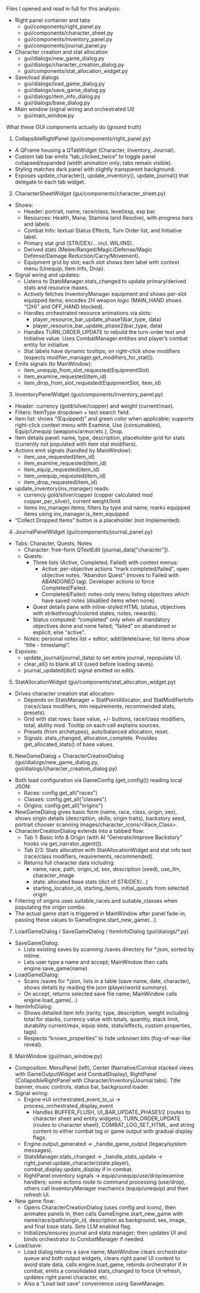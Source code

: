 Files I opened and read in full for this analysis:
- Right panel container and tabs
  - gui/components/right_panel.py
  - gui/components/character_sheet.py
  - gui/components/inventory_panel.py
  - gui/components/journal_panel.py
- Character creation and stat allocation
  - gui/dialogs/new_game_dialog.py
  - gui/dialogs/character_creation_dialog.py
  - gui/components/stat_allocation_widget.py
- Save/load dialogs
  - gui/dialogs/load_game_dialog.py
  - gui/dialogs/save_game_dialog.py
  - gui/dialogs/item_info_dialog.py
  - gui/dialogs/base_dialog.py
- Main window (signal wiring and orchestrated UI)
  - gui/main_window.py

What these GUI components actually do (ground truth)

1) CollapsibleRightPanel (gui/components/right_panel.py)
- A QFrame housing a QTabWidget (Character, Inventory, Journal).
- Custom tab bar emits “tab_clicked_twice” to toggle panel collapsed/expanded (width animation only; tabs remain visible).
- Styling matches dark panel with slightly transparent background.
- Exposes update_character(), update_inventory(), update_journal() that delegate to each tab widget.

2) CharacterSheetWidget (gui/components/character_sheet.py)
- Shows:
  - Header: portrait, name, race/class, level/exp, exp bar.
  - Resources: Health, Mana, Stamina (and Resolve), with progress bars and labels.
  - Combat Info: textual Status Effects, Turn Order list, and Initiative label.
  - Primary stat grid (STR/DEX/… incl. WIL/INS).
  - Derived stats (Melee/Ranged/Magic/Defense/Magic Defense/Damage Reduction/Carry/Movement).
  - Equipment grid by slot; each slot shows item label with context menu (Unequip, Item Info, Drop).
- Signal wiring and updates:
  - Listens to StatsManager.stats_changed to update primary/derived stats and resource maxes.
  - Actively fetches InventoryManager equipment and shows per-slot equipped items; encodes 2H weapon logic (MAIN_HAND shows “(2H)” and OFF_HAND blocked).
  - Handles orchestrated resource animations via slots:
    - player_resource_bar_update_phase1(bar_type, data)
    - player_resource_bar_update_phase2(bar_type, data)
  - Handles TURN_ORDER_UPDATE to rebuild the turn-order text and Initiative value. Uses CombatManager.entities and player’s combat entity for initiative.
  - Stat labels have dynamic tooltips; on right-click show modifiers (expects modifier_manager.get_modifiers_for_stat()).
- Emits signals (to MainWindow):
  - item_unequip_from_slot_requested(EquipmentSlot)
  - item_examine_requested(item_id)
  - item_drop_from_slot_requested(EquipmentSlot, item_id)

3) InventoryPanelWidget (gui/components/inventory_panel.py)
- Header: currency (gold/silver/copper) and weight (current/max).
- Filters: ItemType dropdown + text search field.
- Item list: shows “(Equipped)” and green color when applicable; supports right-click context menu with Examine, Use (consumables), Equip/Unequip (weapons/armor/etc.), Drop.
- Item details panel: name, type, description, placeholder grid for stats (currently not populated with item stat modifiers).
- Actions emit signals (handled by MainWindow):
  - item_use_requested(item_id)
  - item_examine_requested(item_id)
  - item_equip_requested(item_id)
  - item_unequip_requested(item_id)
  - item_drop_requested(item_id)
- update_inventory(inv_manager) reads:
  - currency gold/silver/copper (copper calculated mod copper_per_silver), current weight/limit
  - items inv_manager.items; filters by type and name; marks equipped items using inv_manager.is_item_equipped
- “Collect Dropped Items” button is a placeholder (not implemented).

4) JournalPanelWidget (gui/components/journal_panel.py)
- Tabs: Character, Quests, Notes
  - Character: free-form QTextEdit (journal_data["character"]).
  - Quests:
    - Three lists (Active, Completed, Failed) with context menus:
      - Active: per-objective actions “mark completed/failed”, open objective notes. “Abandon Quest” (moves to Failed with ABANDONED tag). Developer actions to force Completed/Failed.
      - Completed/Failed: notes-only menu listing objectives which have saved notes (disabled items when none).
    - Quest details pane with inline-styled HTML (status, objectives with strikethrough/colored states, notes, rewards).
    - Status computed: “completed” only when all mandatory objectives done and none failed; “failed” on abandoned or explicit; else “active”.
  - Notes: personal notes list + editor; add/delete/save; list items show “title - timestamp”.
- Exposes:
  - update_journal(journal_data) to set entire journal, repopulate UI.
  - clear_all() to blank all UI (used before loading saves).
  - journal_updated(dict) signal emitted on edits.

5) StatAllocationWidget (gui/components/stat_allocation_widget.py)
- Drives character creation stat allocation:
  - Depends on StatsManager + StatPointAllocator, and StatModifierInfo (race/class modifiers, min requirements, recommended stats, presets).
  - Grid with stat rows: base value, +/- buttons, race/class modifiers, total, ability mod. Tooltip on each cell explains sources.
  - Presets (from archetypes), auto/balanced allocation, reset.
  - Signals: stats_changed, allocation_complete. Provides get_allocated_stats() of base values.

6) NewGameDialog + CharacterCreationDialog (gui/dialogs/new_game_dialog.py, gui/dialogs/character_creation_dialog.py)
- Both load configuration via GameConfig (get_config()) reading local JSON:
  - Races: config.get_all("races")
  - Classes: config.get_all("classes")
  - Origins: config.get_all("origins")
- NewGameDialog gives basic form (name, race, class, origin, sex), shows origin details (description, skills, origin traits), backstory seed, portrait chooser scanning images/character_icons/<Race_Class>.
- CharacterCreationDialog extends into a tabbed flow:
  - Tab 1: Basic Info & Origin (with AI “Generate/Improve Backstory” hooks via get_narrator_agent()).
  - Tab 2/3: Stats allocation with StatAllocationWidget and stat info text (race/class modifiers, requirements, recommended).
  - Returns full character data including:
    - name, race, path, origin_id, sex, description (seed), use_llm, character_image
    - stats: allocated base stats (dict of STR/DEX/…)
    - starting_location_id, starting_items, initial_quests from selected origin
- Filtering of origins uses suitable_races and suitable_classes when populating the origin combo.
- The actual game start is triggered in MainWindow after panel fade-in, passing these values to GameEngine.start_new_game(...).

7) LoadGameDialog / SaveGameDialog / ItemInfoDialog (gui/dialogs/*.py)
- SaveGameDialog:
  - Lists existing saves by scanning /saves directory for *.json, sorted by mtime.
  - Lets user type a name and accept; MainWindow then calls engine.save_game(name).
- LoadGameDialog:
  - Scans /saves for *.json, lists in a table (save name, date, character), shows details by reading the json (player/world summary).
  - On accept, returns selected save file name; MainWindow calls engine.load_game(...)
- ItemInfoDialog:
  - Shows detailed item info (rarity, type, description, weight including total for stacks, currency value with totals, quantity, stack limit, durability current/max, equip slots, stats/effects, custom properties, tags).
  - Respects “known_properties” to hide unknown bits (fog-of-war-like reveal).

8) MainWindow (gui/main_window.py)
- Composition: MenuPanel (left), Center (Narrative/Combat stacked views with GameOutputWidget and CombatDisplay), RightPanel (CollapsibleRightPanel with Character/Inventory/Journal tabs). Title banner, music controls, status bar, background loader.
- Signal wiring:
  - Engine->UI orchestrated_event_to_ui → process_orchestrated_display_event
    - Handles BUFFER_FLUSH, UI_BAR_UPDATE_PHASE1/2 (routes to character sheet and entity widgets), TURN_ORDER_UPDATE (routes to character sheet), COMBAT_LOG_SET_HTML, and string content to either combat log or game output with gradual display flags.
  - Engine.output_generated → _handle_game_output (legacy/system messages).
  - StatsManager.stats_changed → _handle_stats_update → right_panel.update_character(state.player), combat_display.update_display if in combat.
  - RightPanel inventory signals → equip/unequip/use/drop/examine handlers; some actions route to command processing (use/drop), others call InventoryManager mechanics (equip/unequip) and then refresh UI.
- New game flow:
  - Opens CharacterCreationDialog (uses config and icons), then animates panels in, then calls GameEngine.start_new_game with name/race/path/origin_id, description as background, sex, image, and final base stats. Sets LLM enabled flag.
  - Initializes/ensures journal and stats manager; then updates UI and binds orchestrator to CombatManager if needed.
- Load/save:
  - Load dialog returns a save name; MainWindow clears orchestrator queue and both output widgets, clears right panel UI content to avoid stale data, calls engine.load_game, rebinds orchestrator if in combat, emits a consolidated stats_changed to force UI refresh, updates right panel character, etc.
  - Also a “Load last save” convenience using SaveManager.
